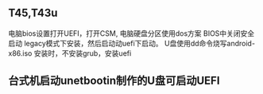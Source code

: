 ## T45,T43u

电脑bios设置打开UEFI，打开CSM,
电脑硬盘分区使用dos方案
BIOS中关闭安全启动
legacy模式下安装，然后启动动uefi下启动。
U盘使用dd命令烧写android-x86.iso
安装时，不安装grub，安装uefi

## 台式机启动unetbootin制作的U盘可启动UEFI

